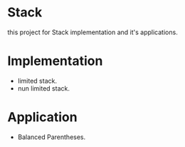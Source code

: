 # Stack
this project for Stack implementation and it's applications.

# Implementation
- limited stack.
- nun limited stack.

# Application
- Balanced Parentheses.
